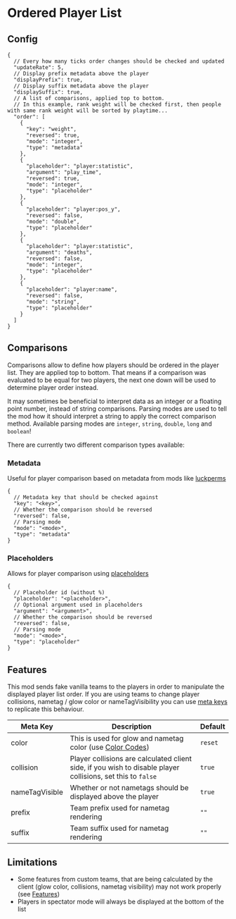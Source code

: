 # Ordered Player List

## Config
```json5
{
  // Every how many ticks order changes should be checked and updated
  "updateRate": 5,
  // Display prefix metadata above the player
  "displayPrefix": true,
  // Display suffix metadata above the player
  "displaySuffix": true,
  // A list of comparisons, applied top to bottom.
  // In this example, rank weight will be checked first, then people with same rank weight will be sorted by playtime...
  "order": [
    {
      "key": "weight",
      "reversed": true,
      "mode": "integer",
      "type": "metadata"
    },
    {
      "placeholder": "player:statistic",
      "argument": "play_time",
      "reversed": true,
      "mode": "integer",
      "type": "placeholder"
    },
    {
      "placeholder": "player:pos_y",
      "reversed": false,
      "mode": "double",
      "type": "placeholder"
    },
    {
      "placeholder": "player:statistic",
      "argument": "deaths",
      "reversed": false,
      "mode": "integer",
      "type": "placeholder"
    },
    {
      "placeholder": "player:name",
      "reversed": false,
      "mode": "string",
      "type": "placeholder"
    }
  ]
}
```
## Comparisons
Comparisons allow to define how players should be ordered in the player list. They are applied top to bottom. That means
if a comparison was evaluated to be equal for two players, the next one down will be used to determine player order instead.

It may sometimes be beneficial to interpret data as an integer or a floating point number, instead of string comparisons.
Parsing modes are used to tell the mod how it should interpret a string to apply the correct comparison method. Available parsing modes are `integer`, `string`, `double`, `long` and `boolean`!

There are currently two different comparison types available:
### Metadata
Useful for player comparison based on metadata from mods like [luckperms](https://luckperms.net/wiki/Prefixes,-Suffixes-&-Meta#meta) 
```json5
{
  // Metadata key that should be checked against
  "key": "<key>",
  // Whether the comparison should be reversed
  "reversed": false,
  // Parsing mode
  "mode": "<mode>",
  "type": "metadata"
}
```

### Placeholders
Allows for player comparison using [placeholders](https://placeholders.pb4.eu/user/default-placeholders/)
```json5
{
  // Placeholder id (without %)
  "placeholder": "<placeholder>",
  // Optional argument used in placeholders
  "argument": "<argument>",
  // Whether the comparison should be reversed
  "reversed": false,
  // Parsing mode
  "mode": "<mode>",
  "type": "placeholder"
}
```


## Features
This mod sends fake vanilla teams to the players in order to manipulate the displayed player list order. If you are using teams to change player collisions, nametag / glow color or nameTagVisibility you can use [meta keys](https://luckperms.net/wiki/Meta-Commands) to replicate this behaviour.

| Meta Key       	 | Description                                                                                                  	                | Default 	 |
|------------------|-------------------------------------------------------------------------------------------------------------------------------|-----------|
| color          	 | This is used for glow and nametag color (use [Color Codes](https://minecraft.fandom.com/wiki/Formatting_codes#Color_codes)) 	 | `reset` 	 |
| collision      	 | Player collisions are calculated client side, if you wish to disable player collisions, set this to `false`  	                | `true`  	 |
| nameTagVisible 	 | Whether or not nametags should be displayed above the player                                                 	                | `true`  	 |
| prefix 	         | Team prefix used for nametag rendering                                                 	                                      | `""`  	   |
| suffix 	         | Team suffix used for nametag rendering                                                 	                                      | `""`  	   |


## Limitations
- Some features from custom teams, that are being calculated by the client (glow color, collisions, nametag visibility) may not work properly (see [Features](#features))
- Players in spectator mode will always be displayed at the bottom of the list